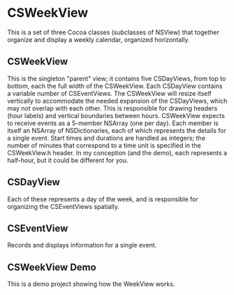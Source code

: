 # CSWeekView #
This is a set of three Cocoa classes (subclasses of NSView) that together organize and display a weekly calendar, organized horizontally.

## CSWeekView ##
This is the singleton "parent" view; it contains five CSDayViews, from top to bottom, each the full width of the CSWeekView.  Each CSDayView contains a variable number of CSEventViews.
The CSWeekView will resize itself vertically to accommodate the needed expansion of the CSDayViews, which may not overlap with each other.
This is responsible for drawing headers (hour labels) and vertical boundaries between hours.
CSWeekView expects to receive events as a 5-member NSArray (one per day).  Each member is itself an NSArray of NSDictionaries, each of which represents the details for a single event.
Start times and durations are handled as integers; the number of minutes that correspond to a time unit is specified in the CSWeekView.h header.  In my conception (and the demo), each represents a half-hour, but it could be different for you.

## CSDayView ##
Each of these represents a day of the week, and is responsible for organizing the CSEventViews spatially.

## CSEventView ##
Records and displays information for a single event.

## CSWeekView Demo ##
This is a demo project showing how the WeekView works.